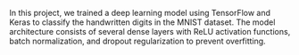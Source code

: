 In this project, we trained a deep learning model using TensorFlow and Keras to classify the handwritten digits in the MNIST dataset.
The model architecture consists of several dense layers with ReLU activation functions, batch normalization, and dropout regularization to prevent overfitting.

